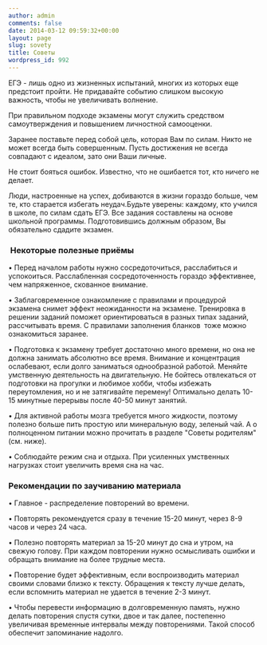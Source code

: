 ```yaml
---
author: admin
comments: false
date: 2014-03-12 09:59:32+00:00
layout: page
slug: sovety
title: Советы
wordpress_id: 992
---
```


ЕГЭ - лишь одно из жизненных испытаний, многих из которых еще предстоит пройти. Не придавайте событию слишком высокую важность, чтобы не увеличивать волнение.




При правильном подходе экзамены могут служить средством самоутверждения и повышением личностной самооценки.




Заранее поставьте перед собой цель, которая Вам по силам. Никто не может всегда быть совершенным. Пусть достижения не всегда совпадают с идеалом, зато они Ваши личные.




Не стоит бояться ошибок. Известно, что не ошибается тот, кто ничего не делает.




Люди, настроенные на успех, добиваются в жизни гораздо больше, чем те, кто старается избегать неудач.Будьте уверены: каждому, кто учился в школе, по силам сдать ЕГЭ. Все задания составлены на основе школьной программы. Подготовившись должным образом, Вы обязательно сдадите экзамен.










###  Некоторые полезные приёмы




• Перед началом работы нужно сосредоточиться, расслабиться и успокоиться. Расслабленная сосредоточенность гораздо эффективнее, чем напряженное, скованное внимание.










• Заблаговременное ознакомление с правилами и процедурой экзамена снимет эффект неожиданности на экзамене. Тренировка в решении заданий поможет ориентироваться в разных типах заданий, рассчитывать время. С правилами заполнения бланков  тоже можно ознакомиться заранее.










• Подготовка к экзамену требует достаточно много времени, но она не должна занимать абсолютно все время. Внимание и концентрация ослабевают, если долго заниматься однообразной работой. Меняйте умственную деятельность на двигательную. Не бойтесь отвлекаться от подготовки на прогулки и любимое хобби, чтобы избежать переутомления, но и не затягивайте перемену! Оптимально делать 10-15 минутные перерывы после 40-50 минут занятий.










• Для активной работы мозга требуется много жидкости, поэтому полезно больше пить простую или минеральную воду, зеленый чай. А о полноценном питании можно прочитать в разделе "Советы родителям" (см. ниже).










• Соблюдайте режим сна и отдыха. При усиленных умственных нагрузках стоит увеличить время сна на час.







### Рекомендации по заучиванию материала


• Главное - распределение повторений во времени.


• Повторять рекомендуется сразу в течение 15-20 минут, через 8-9 часов и через 24 часа.




• Полезно повторять материал за 15-20 минут до сна и утром, на свежую голову. При каждом повторении нужно осмысливать ошибки и обращать внимание на более трудные места.




• Повторение будет эффективным, если воспроизводить материал своими словами близко к тексту. Обращения к тексту лучше делать, если вспомнить материал не удается в течение 2-3 минут.




• Чтобы перевести информацию в долговременную память, нужно делать повторения спустя сутки, двое и так далее, постепенно увеличивая временные интервалы между повторениями. Такой способ обеспечит запоминание надолго.






